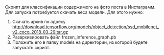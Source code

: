Скрипт для классификации содержимого на фото поста в Инстаграмм. Для запуска потребуется скачать веса модели. Для этого нужно:

1. Скачать архив по адресу http://download.tensorflow.org/models/object_detection/ssd_mobilenet_v2_coco_2018_03_29.tar.gz
2. Разархивировать файл frozen_inference_graph.pb
3. Положить его в папку models на директории, из которой будете запускать скрипт. 
